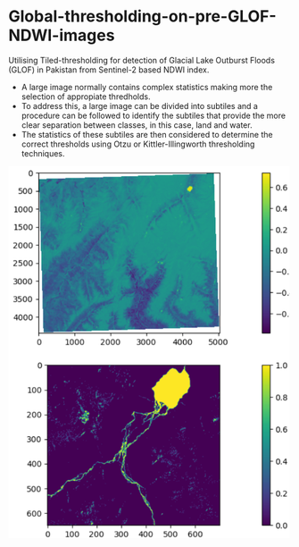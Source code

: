 # Global-thresholding-on-pre-GLOF-NDWI-images
Utilising Tiled-thresholding for detection of Glacial Lake Outburst Floods (GLOF) in Pakistan from Sentinel-2 based NDWI index.
- A large image normally contains complex statistics making more the selection of appropiate thredholds.
- To address this, a large image can be divided into subtiles and a procedure can be followed to identify the subtiles that provide the more clear separation between classes, in this case, land and water. 
- The statistics of these subtiles are then considered to determine the correct thresholds using Otzu or Kittler-Illingworth thresholding techniques. 


<p align="center">
  <img src="https://github.com/crisjosil/Global-thresholding-on-pre-GLOF-NDWI-images/blob/master/GLOF_NDWI.PNG?raw=true" width="600" title="S2-based Glacial Lake Ouburst Detection">
</p>
